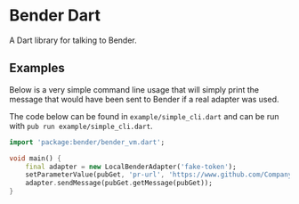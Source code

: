 # Bender Dart

A Dart library for talking to Bender.

## Examples

Below is a very simple command line usage that will simply
print the message that would have been sent to Bender if
a real adapter was used.

The code below can be found in `example/simple_cli.dart` and
can be run with `pub run example/simple_cli.dart`.

```dart
import 'package:bender/bender_vm.dart';

void main() {
    final adapter = new LocalBenderAdapter('fake-token');
    setParameterValue(pubGet, 'pr-url', 'https://www.github.com/Company/Project/pull/1');
    adapter.sendMessage(pubGet.getMessage(pubGet));
}
```
